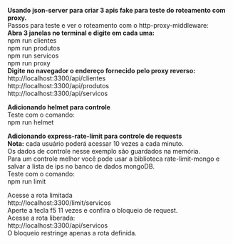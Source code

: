 **Usando json-server para criar 3 apis fake para teste do roteamento com proxy.**  
Passos para teste e ver o roteamento com o http-proxy-middleware:  
**Abra 3 janelas no terminal e digite em cada uma:**  
npm run clientes  
npm run produtos  
npm run servicos  
npm run proxy  
**Digite no navegador o endereço fornecido pelo proxy reverso:**  
http://localhost:3300/api/clientes  
http://localhost:3300/api/produtos  
http://localhost:3300/api/servicos

**Adicionando helmet para controle**  
Teste com o comando:  
npm run helmet  

**Adicionando express-rate-limit para controle de requests**  
**Nota:** cada usuário poderá acessar 10 vezes a cada minuto.  
Os dados de controle nesse exemplo são guardados na memória.  
Para um controle melhor você pode usar a biblioteca rate-limit-mongo e
salvar a lista de ips no banco de dados mongoDB.  
Teste com o comando:  
npm run limit  

Acesse a rota limitada  
http://localhost:3300/limit/servicos  
Aperte a tecla f5 11 vezes e confira o bloqueio de request.  
Acesse a rota liberada:  
http://localhost:3300/api/servicos  
O bloqueio restringe apenas a rota definida.  
